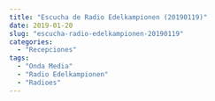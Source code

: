 ```yaml
---
title: "Escucha de Radio Edelkampionen (20190119)"
date: 2019-01-20
slug: "escucha-radio-edelkampionen-20190119"
categories:
  - "Recepciones"
tags:
  - "Onda Media"
  - "Radio Edelkampionen"
  - "Radioes"
---
```



